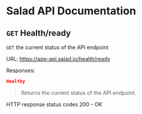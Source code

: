 # Salad API Documentation

## `GET` Health/ready
`GET` the current status of the API endpoint

URL: https://app-api.salad.io/health/ready

Responses:
```json
Healthy
```

> Returns the current status of the API endpoint.

HTTP response status codes
200	- OK